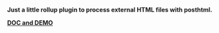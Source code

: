 **Just a little rollup plugin to process external HTML files with posthtml.**


[__DOC and DEMO__](https://amstramgram75.github.io/Amstramgram-Rollup-Plugins/index.html)